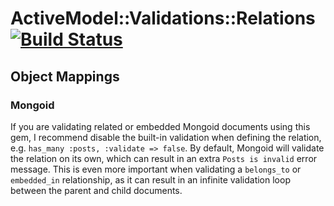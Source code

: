 # ActiveModel::Validations::Relations [![Build Status](https://travis-ci.org/sleepingkingstudios/active_model-validations-relations.svg?branch=master)](https://travis-ci.org/sleepingkingstudios/active_model-validations-relations)

## Object Mappings

### Mongoid

If you are validating related or embedded Mongoid documents using this gem, I recommend disable the built-in validation when defining the relation, e.g. `has_many :posts, :validate => false`. By default, Mongoid will validate the relation on its own, which can result in an extra `Posts is invalid` error message. This is even more important when validating a `belongs_to` or `embedded_in` relationship, as it can result in an infinite validation loop between the parent and child documents.
